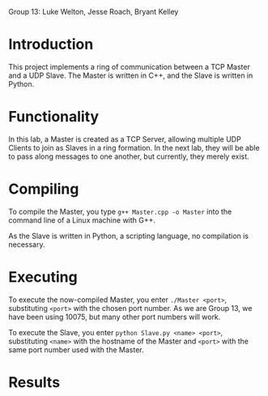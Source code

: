 Group 13: Luke Welton, Jesse Roach, Bryant Kelley

# Introduction
This project implements a ring of communication between a TCP Master and a UDP Slave.
The Master is written in C++, and the Slave is written in Python.

# Functionality
In this lab, a Master is created as a TCP Server, allowing multiple UDP Clients to join as Slaves in a ring formation. In the next lab, they will be able to pass along messages to one another, but currently, they merely exist.

# Compiling
To compile the Master, you type `g++ Master.cpp -o Master` into the command line of a Linux machine with G++.

As the Slave is written in Python, a scripting language, no compilation is necessary.

# Executing
To execute the now-compiled Master, you enter `./Master <port>`, substituting `<port>` with the chosen port number.
As we are Group 13, we have been using 10075, but many other port numbers will work.

To execute the Slave, you enter `python Slave.py <name> <port>`, substituting `<name>` with the hostname of the Master and `<port>` with the same port number used with the Master.

# Results
